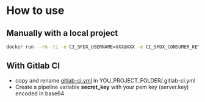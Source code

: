 # How to use

## Manually with a local project
```bash
docker run --rm -ti -e CI_SFDX_USERNAME=XXX@XXX -e CI_SFDX_CONSUMER_KEY=XXXXXXXXXXXXXXXXXXXXXXXXXXXXXXX -v YOUR_PROJECT_FOLDER:/app -v YOUR_KEY:/app/assets/server.key  salesforcedx-gitlab-ci sfdx-test.sh
```

## With Gitlab CI

- copy and rename [gitlab-ci.yml](examples/gitlab-ci.yml) in YOU_PROJECT_FOLDER/.gitlab-ci.yml
- Create a pipeline variable **secret_key** with your pem key (server.key) encoded in base64
